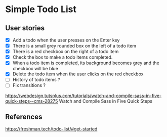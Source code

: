 # Simple Todo List

## User stories

- [x] Add a todo when the user presses on the Enter key
- [x] There is a small grey rounded box on the left of a todo item
- [x] There is a red checkbox on the right of a todo item
- [x] Check the box to make a todo items completed.
- [x] When a todo item is completed, its background becomes grey and the checkbox will be blue
- [x] Delete the todo item when the user clicks on the red checkbox
- [ ] History of todo items ?
- [ ] Fix transitions ?

https://webdesign.tutsplus.com/tutorials/watch-and-compile-sass-in-five-quick-steps--cms-28275 Watch and Compile Sass in Five Quick Steps

## References

https://freshman.tech/todo-list/#get-started

